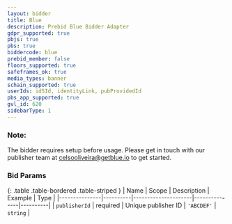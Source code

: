 ```yaml
---
layout: bidder
title: Blue
description: Prebid Blue Bidder Adapter
gdpr_supported: true
pbjs: true
pbs: true
biddercode: blue
prebid_member: false
floors_supported: true
safeframes_ok: true
media_types: banner
schain_supported: true
userIds: id5Id, identityLink, pubProvidedId
pbs_app_supported: true
gvl_id: 620
sidebarType: 1
---
```


### Note:

The bidder requires setup before usage. Please get in touch with our publisher team at celsooliveira@getblue.io to get started.

### Bid Params

{: .table .table-bordered .table-striped }
| Name | Scope | Description | Example | Type |
|---------------|----------|---------------------|---------------|----------|
| `publisherId` | required | Unique publisher ID | `'ABCDEF'` | `string` |
